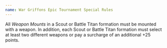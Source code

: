 ```yaml
---
name: War Griffons Epic Tournament Special Rules
---
```

All _Weapon Mounts_ in a Scout or Battle Titan formation must be mounted with a weapon. In addition, each Scout or Battle Titan formation must select at least two different weapons or pay a surcharge of an additional +25 points.